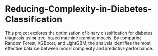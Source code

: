 # Reducing-Complexity-in-Diabetes-Classification
This project explores the optimization of binary classification for diabetes diagnosis using tree-based machine learning models. By comparing Random Forest, XGBoost, and LightGBM, the analysis identifies the most effective balance between model complexity and predictive performance. 

